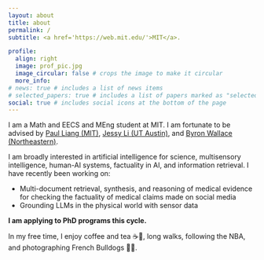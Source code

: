 ```yaml
---
layout: about
title: about
permalink: /
subtitle: <a href='https://web.mit.edu/'>MIT</a>.

profile:
  align: right
  image: prof_pic.jpg
  image_circular: false # crops the image to make it circular
  more_info:
# news: true # includes a list of news items
# selected_papers: true # includes a list of papers marked as "selected={true}"
social: true # includes social icons at the bottom of the page
---
```


I am a Math and EECS and MEng student at MIT. I am fortunate to be advised by [Paul Liang (MIT)](https://pliang279.github.io/), [Jessy Li (UT Austin)](https://jessyli.com/), and [Byron Wallace (Northeastern)](https://www.byronwallace.com/).

I am broadly interested in artificial intelligence for science, multisensory intelligence, human-AI systems, factuality in AI, and information retrieval. I have recently been working on:
* Multi-document retrieval, synthesis, and reasoning of medical evidence for checking the factuality of medical claims made on social media
* Grounding LLMs in the physical world with sensor data

**I am applying to PhD programs this cycle.**

In my free time, I enjoy coffee and tea ☕🍵, long walks, following the NBA, and photographing French Bulldogs 📸🐶.
